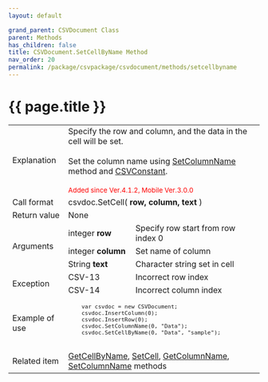 ```yaml
---
layout: default

grand_parent: CSVDocument Class
parent: Methods
has_children: false
title: CSVDocument.SetCellByName Method
nav_order: 20
permalink: /package/csvpackage/csvdocument/methods/setcellbyname
---
```

# {{ page.title }}

<table>
  <tr>
    <td>Explanation</td>
    <td colspan="2">Specify the row and column, and the data in the cell will be set.<br><br>Set the column name using <a href="/package/csvpackage/csvdocument/methods/setcolumnname">SetColumnName</a> method and <a href="/package/csvpackage/csvdocument/csvcontants">CSVConstant</a>.<br><br><small><span style="color:red">Added since Ver.4.1.2, Mobile Ver.3.0.0</span></small> </td>
  </tr>
  <tr>
    <td>Call format</td>
    <td colspan="2">csvdoc.SetCell( <b>row, column, text</b> )</td>
  </tr>
  <tr>
    <td>Return value</td>
    <td colspan="2">None</td>
  </tr>  
  <tr>
    <td rowspan="3">Arguments</td>
    <td>integer <b>row</b></td>
    <td>Specify row start from row index 0</td>
  </tr>
  <tr>
    <td>integer <b>column</b></td>
    <td>Set name of column</td>
  </tr>
  <tr>
    <td>String <b>text</b></td>
    <td>Character string set in cell</td>
  </tr>
  <tr>
    <td rowspan="2">Exception</td>
    <td>CSV-13</td>
    <td>Incorrect row index</td>
  </tr>
  <tr>
    <td>CSV-14</td>
    <td>Incorrect column index</td>
  </tr>
  <tr>
    <td>Example of use</td>
    <td colspan="2"><code><pre>
    var csvdoc = new CSVDocument;
    csvdoc.InsertColumn(0);
    csvdoc.InsertRow(0);
    csvdoc.SetColumnName(0, "Data");
    csvdoc.SetCellByName(0, "Data", "sample");
    </pre></code></td>
  </tr>
  <tr>
    <td>Related item</td>
    <td colspan="2"><a href="/package/csvpackage/csvdocument/methods/getcellbyname">GetCellByName</a>, <a href="/package/csvpackage/csvdocument/methods/setcell">SetCell</a>, <a href="/package/csvpackage/csvdocument/methods/getcolumnname">GetColumnName</a>, <a href="/package/csvpackage/csvdocument/methods/setcolumnname">SetColumnName</a> methods</td>
  </tr>
</table>



